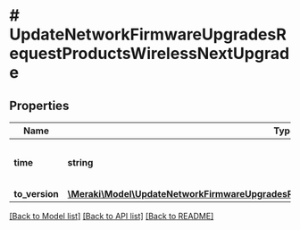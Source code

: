 # # UpdateNetworkFirmwareUpgradesRequestProductsWirelessNextUpgrade

## Properties

Name | Type | Description | Notes
------------ | ------------- | ------------- | -------------
**time** | **string** | The time of the last successful upgrade | [optional]
**to_version** | [**\Meraki\Model\UpdateNetworkFirmwareUpgradesRequestProductsWirelessNextUpgradeToVersion**](UpdateNetworkFirmwareUpgradesRequestProductsWirelessNextUpgradeToVersion.md) |  | [optional]

[[Back to Model list]](../../README.md#models) [[Back to API list]](../../README.md#endpoints) [[Back to README]](../../README.md)
